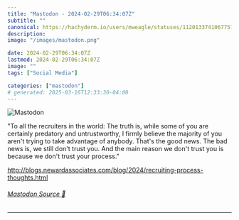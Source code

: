 ```yaml
---
title: "Mastodon - 2024-02-29T06:34:07Z"
subtitle: ""
canonical: https://hachyderm.io/users/mweagle/statuses/112013374106775781
description:
image: "/images/mastodon.png"

date: 2024-02-29T06:34:07Z
lastmod: 2024-02-29T06:34:07Z
image: ""
tags: ["Social Media"]

categories: ["mastodon"]
# generated: 2025-03-16T12:33:30-04:00
---
```

![Mastodon](/images/mastodon.png)

<p>&quot;To all the recruiters in the world: The truth is, while some of you are certainly predatory and untrustworthy, I firmly believe the majority of you aren&#39;t trying to take advantage of anybody. That&#39;s the good news. The bad news is, we still don&#39;t trust you. And the main reason we don&#39;t trust you is because we don&#39;t trust your process.&quot;</p><p><a href="http://blogs.newardassociates.com/blog/2024/recruiting-process-thoughts.html" target="_blank" rel="nofollow noopener noreferrer" translate="no"><span class="invisible">http://</span><span class="ellipsis">blogs.newardassociates.com/blo</span><span class="invisible">g/2024/recruiting-process-thoughts.html</span></a></p>


###### [Mastodon Source 🐘](https://hachyderm.io/@mweagle/112013374106775781)

___
